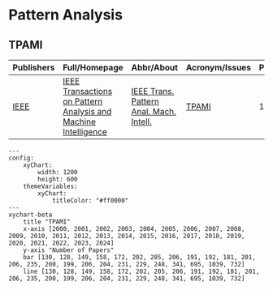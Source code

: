 # Pattern Analysis

## TPAMI

|Publishers|Full/Homepage|Abbr/About|Acronym/Issues|Period/DBLP|Top/Early|CCF|CAS|JCR|IF|Keywords/Google|
|-         |-            |-         |-             |-          |-        |-  |-  |-  |- |-              |
|[IEEE](https://ieeexplore.ieee.org/)|[IEEE Transactions on Pattern Analysis and Machine Intelligence](https://ieeexplore.ieee.org/xpl/RecentIssue.jsp?punumber=34)|[IEEE Trans. Pattern Anal. Mach. Intell.](https://ieeexplore.ieee.org/xpl/aboutJournal.jsp?punumber=34)|[TPAMI](https://ieeexplore.ieee.org/xpl/issues?punumber=34&isnumber=10241246)|1979 -|[True](https://ieeexplore.ieee.org/xpl/tocresult.jsp?isnumber=4359286)|A|1|Q1|20.4|[Machine Intelligence](https://www.google.com/search?q=Machine+Intelligence); [Pattern Analysis](https://www.google.com/search?q=Pattern+Analysis)|

```mermaid
---
config:
    xyChart:
        width: 1200
        height: 600
    themeVariables:
        xyChart:
            titleColor: "#ff0000"
---
xychart-beta
    title "TPAMI"
    x-axis [2000, 2001, 2002, 2003, 2004, 2005, 2006, 2007, 2008, 2009, 2010, 2011, 2012, 2013, 2014, 2015, 2016, 2017, 2018, 2019, 2020, 2021, 2022, 2023, 2024]
    y-axis "Number of Papers"
    bar [130, 128, 149, 158, 172, 202, 205, 206, 191, 192, 181, 201, 206, 235, 200, 199, 206, 204, 231, 229, 248, 341, 695, 1039, 732]
    line [130, 128, 149, 158, 172, 202, 205, 206, 191, 192, 181, 201, 206, 235, 200, 199, 206, 204, 231, 229, 248, 341, 695, 1039, 732]
```


